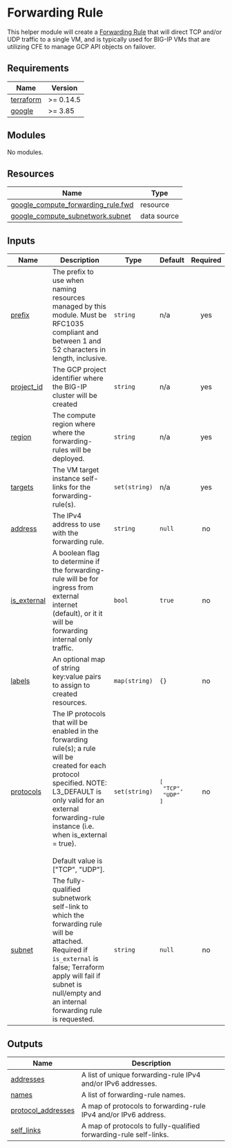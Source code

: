 # Forwarding Rule

This helper module will create a [Forwarding Rule](https://cloud.google.com/load-balancing/docs/forwarding-rule-concepts)
that will direct TCP and/or UDP traffic to a single VM, and is typically used
for BIG-IP VMs that are utilizing CFE to manage GCP API objects on failover.

<!-- markdownlint-disable no-inline-html no-bare-urls -->
<!-- BEGINNING OF PRE-COMMIT-TERRAFORM DOCS HOOK -->
## Requirements

| Name | Version |
|------|---------|
| <a name="requirement_terraform"></a> [terraform](#requirement\_terraform) | >= 0.14.5 |
| <a name="requirement_google"></a> [google](#requirement\_google) | >= 3.85 |

## Modules

No modules.

## Resources

| Name | Type |
|------|------|
| [google_compute_forwarding_rule.fwd](https://registry.terraform.io/providers/hashicorp/google/latest/docs/resources/compute_forwarding_rule) | resource |
| [google_compute_subnetwork.subnet](https://registry.terraform.io/providers/hashicorp/google/latest/docs/data-sources/compute_subnetwork) | data source |

## Inputs

| Name | Description | Type | Default | Required |
|------|-------------|------|---------|:--------:|
| <a name="input_prefix"></a> [prefix](#input\_prefix) | The prefix to use when naming resources managed by this module. Must be RFC1035<br>compliant and between 1 and 52 characters in length, inclusive. | `string` | n/a | yes |
| <a name="input_project_id"></a> [project\_id](#input\_project\_id) | The GCP project identifier where the BIG-IP cluster will be created | `string` | n/a | yes |
| <a name="input_region"></a> [region](#input\_region) | The compute region where where the forwarding-rules will be deployed. | `string` | n/a | yes |
| <a name="input_targets"></a> [targets](#input\_targets) | The VM target instance self-links for the forwarding-rule(s). | `set(string)` | n/a | yes |
| <a name="input_address"></a> [address](#input\_address) | The IPv4 address to use with the forwarding rule. | `string` | `null` | no |
| <a name="input_is_external"></a> [is\_external](#input\_is\_external) | A boolean flag to determine if the forwarding-rule will be for ingress from external<br>internet (default), or it it will be forwarding internal only traffic. | `bool` | `true` | no |
| <a name="input_labels"></a> [labels](#input\_labels) | An optional map of string key:value pairs to assign to created resources. | `map(string)` | `{}` | no |
| <a name="input_protocols"></a> [protocols](#input\_protocols) | The IP protocols that will be enabled in the forwarding rule(s); a rule will be<br>created for each protocol specified. NOTE: L3\_DEFAULT is only valid for an external<br>forwarding-rule instance (i.e. when is\_external = true).<br><br>Default value is ["TCP", "UDP"]. | `set(string)` | <pre>[<br>  "TCP",<br>  "UDP"<br>]</pre> | no |
| <a name="input_subnet"></a> [subnet](#input\_subnet) | The fully-qualified subnetwork self-link to which the forwarding rule will be<br>attached. Required if `is_external` is false; Terraform apply will fail if<br>subnet is null/empty and an internal forwarding rule is requested. | `string` | `null` | no |

## Outputs

| Name | Description |
|------|-------------|
| <a name="output_addresses"></a> [addresses](#output\_addresses) | A list of unique forwarding-rule IPv4 and/or IPv6 addresses. |
| <a name="output_names"></a> [names](#output\_names) | A list of forwarding-rule names. |
| <a name="output_protocol_addresses"></a> [protocol\_addresses](#output\_protocol\_addresses) | A map of protocols to forwarding-rule IPv4 and/or IPv6 address. |
| <a name="output_self_links"></a> [self\_links](#output\_self\_links) | A map of  protocols to fully-qualified forwarding-rule self-links. |
<!-- END OF PRE-COMMIT-TERRAFORM DOCS HOOK -->
<!-- markdownlint-enable no-inline-html no-bare-urls -->
